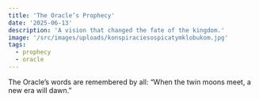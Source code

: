 ```yaml
---
title: 'The Oracle’s Prophecy'
date: '2025-06-13'
description: 'A vision that changed the fate of the kingdom.'
image: '/src/images/uploads/konspiraciesospicatymklobukom.jpg'
tags:
  - prophecy
  - oracle
---
```


The Oracle’s words are remembered by all: “When the twin moons meet, a new era will dawn.”
